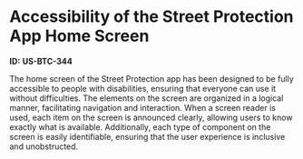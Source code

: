 # Accessibility of the Street Protection App Home Screen

**ID:** **US-BTC-344**

The home screen of the Street Protection app has been designed to be fully accessible to people with disabilities, ensuring that everyone can use it without difficulties. The elements on the screen are organized in a logical manner, facilitating navigation and interaction. When a screen reader is used, each item on the screen is announced clearly, allowing users to know exactly what is available. Additionally, each type of component on the screen is easily identifiable, ensuring that the user experience is inclusive and unobstructed.